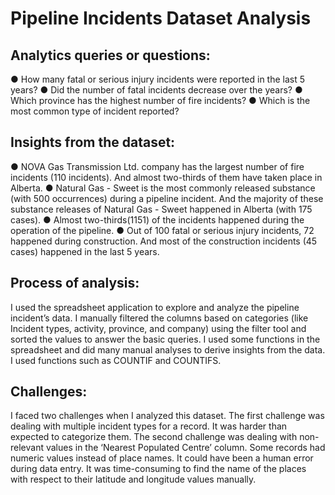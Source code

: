 # Pipeline Incidents Dataset Analysis


## Analytics queries or questions:
● How many fatal or serious injury incidents were reported in the last 5 years?
● Did the number of fatal incidents decrease over the years?
● Which province has the highest number of fire incidents?
● Which is the most common type of incident reported?


## Insights from the dataset:
● NOVA Gas Transmission Ltd. company has the largest number of fire incidents
(110 incidents). And almost two-thirds of them have taken place in Alberta.
● Natural Gas - Sweet is the most commonly released substance (with 500
occurrences) during a pipeline incident. And the majority of these substance
releases of Natural Gas - Sweet happened in Alberta (with 175 cases).
● Almost two-thirds(1151) of the incidents happened during the operation of the
pipeline.
● Out of 100 fatal or serious injury incidents, 72 happened during construction. And
most of the construction incidents (45 cases) happened in the last 5 years.


## Process of analysis:
I used the spreadsheet application to explore and analyze the pipeline incident’s data. I
manually filtered the columns based on categories (like Incident types, activity, province,
and company) using the filter tool and sorted the values to answer the basic queries. I
used some functions in the spreadsheet and did many manual analyses to derive
insights from the data. I used functions such as COUNTIF and COUNTIFS.


## Challenges:
I faced two challenges when I analyzed this dataset. The first challenge was dealing with
multiple incident types for a record. It was harder than expected to categorize them. The
second challenge was dealing with non-relevant values in the ‘Nearest Populated
Centre’ column. Some records had numeric values instead of place names. It could have
been a human error during data entry. It was time-consuming to find the name of the
places with respect to their latitude and longitude values manually.